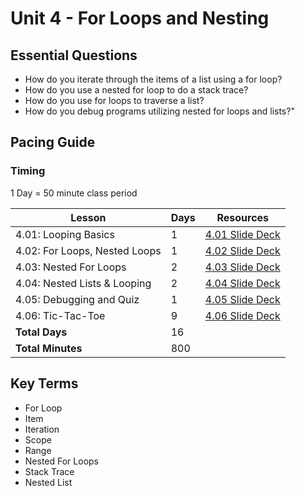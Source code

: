 # Unit 4 - For Loops and Nesting

## Essential Questions

* How do you iterate through the items of a  list using a for loop?
* How do you use a nested for loop to do a stack trace?
* How do you use for loops to traverse a list?
* How do you debug programs utilizing nested for loops and lists?"

## Pacing Guide

### Timing

1 Day = 50 minute class period

| Lesson | Days | Resources |
| ------ | ---- | ----------|
| 4.01: Looping Basics | 1 | [4.01 Slide Deck][] |
| 4.02: For Loops, Nested Loops  | 1 | [4.02 Slide Deck][] |
| 4.03: Nested For Loops | 2 | [4.03 Slide Deck][] |
| 4.04: Nested Lists & Looping | 2 | [4.04 Slide Deck][] |
| 4.05: Debugging and Quiz | 1 | [4.05 Slide Deck][] |
| 4.06: Tic-Tac-Toe | 9 | [4.06 Slide Deck][] |
| **Total Days** | 16 | |
| **Total Minutes** | 800 | |

## Key Terms

* For Loop
* Item
* Iteration
* Scope
* Range
* Nested For Loops
* Stack Trace
* Nested List

[4.01 Slide Deck]: https://github.com/Areson/2nd-semester-introduction-to-computer-science/raw/master/units/4_unit/slidedecks/Intro%20Python%204.01%20TEALS.pptx
[4.02 Slide Deck]: https://github.com/Areson/2nd-semester-introduction-to-computer-science/raw/master/units/4_unit/slidedecks/Intro%20Python%204.02%20TEALS.pptx
[4.03 Slide Deck]: https://github.com/Areson/2nd-semester-introduction-to-computer-science/raw/master/units/4_unit/slidedecks/Intro%20Python%204.03%20TEALS.pptx
[4.04 Slide Deck]: https://github.com/Areson/2nd-semester-introduction-to-computer-science/raw/master/units/4_unit/slidedecks/Intro%20Python%204.04%20TEALS.pptx
[4.05 Slide Deck]: https://github.com/Areson/2nd-semester-introduction-to-computer-science/raw/master/units/4_unit/slidedecks/Intro%20Python%204.05%20TEALS.pptx
[4.06 Slide Deck]: https://github.com/Areson/2nd-semester-introduction-to-computer-science/raw/master/units/4_unit/slidedecks/Intro%20Python%204.06%20TEALS.pptx
